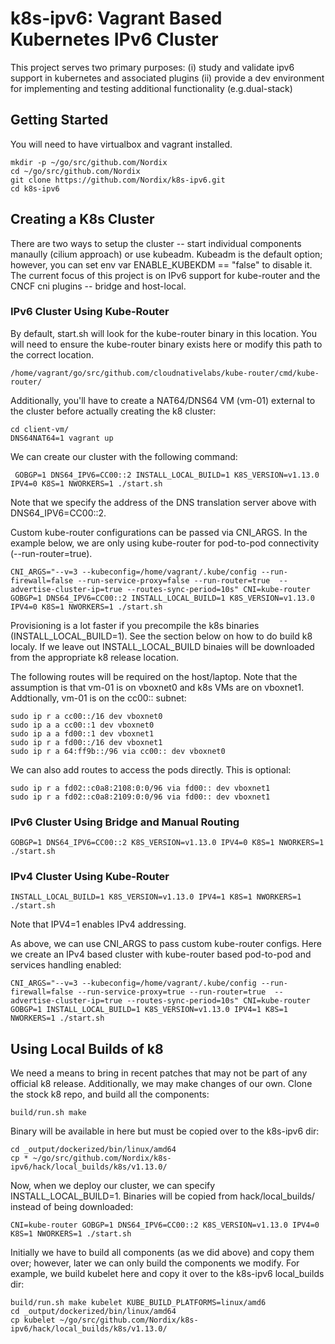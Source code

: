 # k8s-ipv6: Vagrant Based Kubernetes IPv6 Cluster

This project serves two primary purposes: (i) study and validate ipv6 support in kubernetes and associated plugins (ii) provide a dev environment for implementing and testing additional functionality (e.g.dual-stack)

## Getting Started

You will need to have virtualbox and vagrant installed. 

    mkdir -p ~/go/src/github.com/Nordix
    cd ~/go/src/github.com/Nordix
    git clone https://github.com/Nordix/k8s-ipv6.git
    cd k8s-ipv6

## Creating a K8s Cluster

There are two ways to setup the cluster -- start individual components manaully (cilium approach) or use kubeadm. Kubeadm is the default option; however, you can set env var ENABLE_KUBEKDM == "false" to disable it. The current focus of this project is on IPv6 support for kube-router and the CNCF cni plugins -- bridge and host-local. 

### IPv6 Cluster Using Kube-Router

By default, start.sh will look for the kube-router binary in this location. You will need to ensure the kube-router binary exists here or modify this path to the correct location. 

    /home/vagrant/go/src/github.com/cloudnativelabs/kube-router/cmd/kube-router/
    
Additionally, you'll have to create a NAT64/DNS64 VM (vm-01) external to the cluster before actually creating the k8 cluster:
    
    cd client-vm/
    DNS64NAT64=1 vagrant up

We can create our cluster with the following command:

     GOBGP=1 DNS64_IPV6=CC00::2 INSTALL_LOCAL_BUILD=1 K8S_VERSION=v1.13.0 IPV4=0 K8S=1 NWORKERS=1 ./start.sh

Note that we specify the address of the DNS translation server above with DNS64_IPV6=CC00::2. 

Custom kube-router configurations can be passed via CNI_ARGS. In the example below, we are only using kube-router for pod-to-pod connectivity (--run-router=true). 

    CNI_ARGS="--v=3 --kubeconfig=/home/vagrant/.kube/config --run-firewall=false --run-service-proxy=false --run-router=true  --advertise-cluster-ip=true --routes-sync-period=10s" CNI=kube-router GOBGP=1 DNS64_IPV6=CC00::2 INSTALL_LOCAL_BUILD=1 K8S_VERSION=v1.13.0 IPV4=0 K8S=1 NWORKERS=1 ./start.sh

Provisioning is a lot faster if you precompile the k8s binaries (INSTALL_LOCAL_BUILD=1). See the section below on how to do build k8 localy. If we leave out INSTALL_LOCAL_BUILD binaies will be downloaded from the appropriate k8 release location.

The following routes will be required on the host/laptop. Note that the assumption is that vm-01 is on vboxnet0 and k8s VMs are on vboxnet1. Addtionally, vm-01 is on the cc00:: subnet:

    sudo ip r a cc00::/16 dev vboxnet0
    sudo ip a a cc00::1 dev vboxnet0
    sudo ip a a fd00::1 dev vboxnet1
    sudo ip r a fd00::/16 dev vboxnet1
    sudo ip r a 64:ff9b::/96 via cc00:: dev vboxnet0

We can also add routes to access the pods directly. This is optional: 

    sudo ip r a fd02::c0a8:2108:0:0/96 via fd00:: dev vboxnet1 
    sudo ip r a fd02::c0a8:2109:0:0/96 via fd00:: dev vboxnet1

### IPv6 Cluster Using Bridge and Manual Routing
    
    GOBGP=1 DNS64_IPV6=CC00::2 K8S_VERSION=v1.13.0 IPV4=0 K8S=1 NWORKERS=1 ./start.sh

### IPv4 Cluster Using Kube-Router

    INSTALL_LOCAL_BUILD=1 K8S_VERSION=v1.13.0 IPV4=1 K8S=1 NWORKERS=1 ./start.sh

Note that IPV4=1 enables IPv4 addressing.

As above, we can use CNI_ARGS to pass custom kube-router configs. Here we create an IPv4 based cluster with kube-router based pod-to-pod and services handling enabled: 

    CNI_ARGS="--v=3 --kubeconfig=/home/vagrant/.kube/config --run-firewall=false --run-service-proxy=true --run-router=true  --advertise-cluster-ip=true --routes-sync-period=10s" CNI=kube-router GOBGP=1 INSTALL_LOCAL_BUILD=1 K8S_VERSION=v1.13.0 IPV4=1 K8S=1 NWORKERS=1 ./start.sh

## Using Local Builds of k8

We need a means to bring in recent patches that may not be part of any official k8 release. Additionally, we may make changes of our own. 
Clone the stock k8 repo, and build all the components: 
    
    build/run.sh make 

Binary will be available in here but must be copied over to the k8s-ipv6 dir: 
    
    cd _output/dockerized/bin/linux/amd64 
    cp * ~/go/src/github.com/Nordix/k8s-ipv6/hack/local_builds/k8s/v1.13.0/

Now, when we deploy our cluster, we can specify INSTALL_LOCAL_BUILD=1. Binaries will be copied from hack/local_builds/ instead of being downloaded:

    CNI=kube-router GOBGP=1 DNS64_IPV6=CC00::2 K8S_VERSION=v1.13.0 IPV4=0 K8S=1 NWORKERS=1 ./start.sh

Initially we have to build all components (as we did above) and copy them over; however, later we can only build the components we modify. For example, we build kubelet here and copy it over to the k8s-ipv6 local_builds dir: 

    build/run.sh make kubelet KUBE_BUILD_PLATFORMS=linux/amd6 
    cd _output/dockerized/bin/linux/amd64 
    cp kubelet ~/go/src/github.com/Nordix/k8s-ipv6/hack/local_builds/k8s/v1.13.0/
